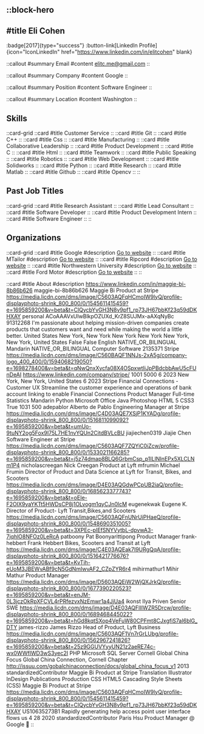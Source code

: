 ::block-hero
---
#title
Eli Cohen
---

:badge[2017]{type="success"}
:button-link[LinkedIn Profile]{icon="IconLinkedIn" href="https://www.linkedin.com/in/elitcohen" blank}

::callout
#summary
Email
#content
elitc.me@gmail.com
::

::callout
#summary
Company
#content
Google
::

::callout
#summary
Position
#content
Software Engineer
::

::callout
#summary
Location
#content
Washington
::

## Skills
::card-grid
::card
#title
Customer Service
::
::card
#title
Git
::
::card
#title
C++
::
::card
#title
Css
::
::card
#title
Manufacturing
::
::card
#title
Collaborative Leadership
::
::card
#title
Product Development
::
::card
#title
C
::
::card
#title
Html
::
::card
#title
Teamwork
::
::card
#title
Public Speaking
::
::card
#title
Robotics
::
::card
#title
Web Development
::
::card
#title
Solidworks
::
::card
#title
Python
::
::card
#title
Research
::
::card
#title
Matlab
::
::card
#title
Github
::
::card
#title
Opencv
::
::

## Past Job Titles
::card-grid
::card
#title
Research Assistant
::
::card
#title
Lead Consultant
::
::card
#title
Software Developer
::
::card
#title
Product Development Intern
::
::card
#title
Software Engineer
::
::

## Organizations
::card-grid
::card
#title
Google
#description
[Go to website](google.com)
::
::card
#title
MTailor
#description
[Go to website](mtailor.com)
::
::card
#title
Ripcord
#description
[Go to website](ripcord.com)
::
::card
#title
Northwestern University
#description
[Go to website](northwestern.edu)
::
::card
#title
Ford Motor
#description
[Go to website](ford.com)
::
::

::card
#title
About
#description
https://www.linkedin.com/in/maggie-bi-8b86b626 maggie-bi-8b86b626 Maggie Bi Product at Stripe https://media.licdn.com/dms/image/C5603AQFqHCmoIW9lyQ/profile-displayphoto-shrink_800_800/0/1545611415459?e=1695859200&v=beta&t=ClQycbYvGH3N8v9pf1_rp73JH67bbKf23q59dDKHXAY personal ACoAAAVxUIwBlkpOZUXd_KrZ8SUJMx-aAXqNyBc 91312268 I'm passionate about helping mission-driven companies create products that customers want and need while making the world a little better. United States New York, New York New York New York New York, New York, United States False False English NATIVE_OR_BILINGUAL Mandarin NATIVE_OR_BILINGUAL Computer Software 2135371 Stripe https://media.licdn.com/dms/image/C560BAQF1NNJs-2xA5g/company-logo_400_400/0/1594068219050?e=1698278400&v=beta&t=qNwQnxXycfa08X4OSpxwtIiJpPBdcbbAwU5cFUnDeAI https://www.linkedin.com/company/stripe/ 1001 5000 6 2023 New York, New York, United States 6 2023 Stripe Financial Connections - Customer UX
Streamline the customer experience and operations of bank account linking to enable Financial Connections Product Manager Full-time Statistics Mandarin Python Microsoft Office Java Photoshop HTML 5 CSS3 True 1031 500 adepablor Alberto de Pablo Engineering Manager at Stripe https://media.licdn.com/dms/image/C4D03AQE7XSjP1KYADg/profile-displayphoto-shrink_800_800/0/1516811099092?e=1695859200&v=beta&t=umUo-9tuNY2og5Fox9I75L7HE1nvYQUn2CitdBVLcBU jiajiechen0319 Jiajie Chen Software Engineer at Stripe https://media.licdn.com/dms/image/C5603AQF7ZQYiC0iZcw/profile-displayphoto-shrink_800_800/0/1533021166285?e=1695859200&v=beta&t=j5z74dmap8BLQ6GrbmCsp_p1ILlNInEPx5XLCLNm1P4 nicholascreegan Nick Creegan Product at Lyft mfrumin Michael Frumin Director of Product and Data Science at Lyft for Transit, Bikes, and Scooters https://media.licdn.com/dms/image/D4E03AQGdwPCpUB2iaQ/profile-displayphoto-shrink_800_800/0/1685623377743?e=1695859200&v=beta&t=oEIe-F2OIX9yaYKTt5HWDsCP8j1OLvogm1qyCJn0lcM eugenekwak Eugene K. Director of Product- Lyft Transit,Bikes,and Scooters https://media.licdn.com/dms/image/C5603AQFnUNrUiPHaeQ/profile-displayphoto-shrink_800_800/0/1548690351005?e=1695859200&v=beta&t=3XPEc-pIEfSNYVytbL-dpvwA3-7jqhlO8NFOz0LeRcA patboony Pat Boonyarittipong Product Manager frank-hebbert Frank Hebbert Bikes, Scooters and Transit at Lyft https://media.licdn.com/dms/image/C4E03AQEak7I9URgQqA/profile-displayphoto-shrink_800_800/0/1516421776676?e=1695859200&v=beta&t=KvTih-eUoM3JBEWvABf9cN5GdNmIwvAF2_CZpZYR6r4 mihirmathur1 Mihir Mathur Product Manager https://media.licdn.com/dms/image/D5603AQEiW2WjQXJrkQ/profile-displayphoto-shrink_800_800/0/1677390220523?e=1695859200&v=beta&t=enJM-0L3jczOkRpXFCVL4rPRfezvxNzEmwr1a4JjUa4 ikonst Ilya Priven Senior SWE https://media.licdn.com/dms/image/D4E03AQFIIIWZR5Drcw/profile-displayphoto-shrink_800_800/0/1689468445022?e=1695859200&v=beta&t=hGd8kqtSXop4VeFuW80CPFmt8CJxgfiS7aI6blG_DTY james-rizzo James Rizzo Head of Product, Lyft Business https://media.licdn.com/dms/image/C5603AQF1Vn7rGrLUbg/profile-displayphoto-shrink_800_800/0/1562967241826?e=1695859200&v=beta&t=25z9GGUVYyyUN21z2aeRE74c-wx0WWfIWD3wS3yec2I PHP Microsoft SQL Server Cornell Global China Focus Global China Connection, Cornell Chapter http://issuu.com/gobalchinaconnection/docs/global_china_focus_v1 2013 standardizedContributor Maggie Bi Product at Stripe Translation Illustrator InDesign Publications Production CSS HTML5 Cascading Style Sheets (CSS) Maggie Bi Product at Stripe https://media.licdn.com/dms/image/C5603AQFqHCmoIW9lyQ/profile-displayphoto-shrink_800_800/0/1545611415459?e=1695859200&v=beta&t=ClQycbYvGH3N8v9pf1_rp73JH67bbKf23q59dDKHXAY US10635273B1 Rapidly generating help access point user interface flows us 4 28 2020 standardizedContributor Paris Hsu Product Manager @ Google 🐼
::
